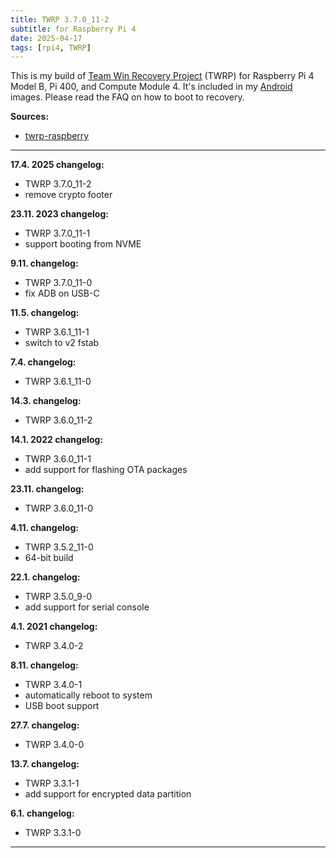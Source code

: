 ```yaml
---
title: TWRP 3.7.0_11-2
subtitle: for Raspberry Pi 4
date: 2025-04-17
tags: [rpi4, TWRP]
---
```


This is my build of [Team Win Recovery Project](https://twrp.me) (TWRP) for Raspberry Pi 4 Model B, Pi 400, and Compute Module 4. It's included in my [Android](/devices/rpi4) images. Please read the FAQ on how to boot to recovery.

**Sources:**

- [twrp-raspberry](https://github.com/twrp-raspberry/android_local_manifest)

----

**17.4. 2025 changelog:**

- TWRP 3.7.0_11-2
- remove crypto footer

**23.11. 2023 changelog:**

- TWRP 3.7.0_11-1
- support booting from NVME

**9.11. changelog:**

- TWRP 3.7.0_11-0
- fix ADB on USB-C

**11.5. changelog:**

- TWRP 3.6.1_11-1
- switch to v2 fstab

**7.4. changelog:**

- TWRP 3.6.1_11-0

**14.3. changelog:**

- TWRP 3.6.0_11-2

**14.1. 2022 changelog:**

- TWRP 3.6.0_11-1
- add support for flashing OTA packages

**23.11. changelog:**

- TWRP 3.6.0_11-0

**4.11. changelog:**

- TWRP 3.5.2_11-0
- 64-bit build

**22.1. changelog:**

- TWRP 3.5.0_9-0
- add support for serial console

**4.1. 2021 changelog:**

- TWRP 3.4.0-2

**8.11. changelog:**

- TWRP 3.4.0-1
- automatically reboot to system
- USB boot support

**27.7. changelog:**

- TWRP 3.4.0-0

**13.7. changelog:**

- TWRP 3.3.1-1
- add support for encrypted data partition

**6.1. changelog:**

- TWRP 3.3.1-0

----

